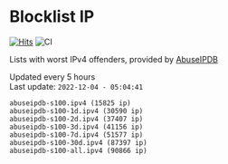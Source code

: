 # Blocklist IP

[![Hits](https://hits.seeyoufarm.com/api/count/incr/badge.svg?url=https%3A%2F%2Fgithub.com%2Fborestad%2Fblocklist-ip%2F&count_bg=%2379C83D&title_bg=%23555555&icon=&icon_color=%23E7E7E7&title=hits&edge_flat=false)](https://hits.seeyoufarm.com)  ![CI](https://img.shields.io/github/workflow/status/borestad/blocklist-ip/CI?style=flat-square)

Lists with worst IPv4 offenders, provided by [AbuseIPDB](https://www.abuseipdb.com/)

<!-- FOOTER-PLACEHOLDER -->
Updated every 5 hours<br>
Last update: `2022-12-04 - 05:04:41`
```
abuseipdb-s100.ipv4 (15825 ip)
abuseipdb-s100-1d.ipv4 (30590 ip)
abuseipdb-s100-2d.ipv4 (37407 ip)
abuseipdb-s100-3d.ipv4 (41156 ip)
abuseipdb-s100-7d.ipv4 (51577 ip)
abuseipdb-s100-30d.ipv4 (87397 ip)
abuseipdb-s100-all.ipv4 (90866 ip)
```
